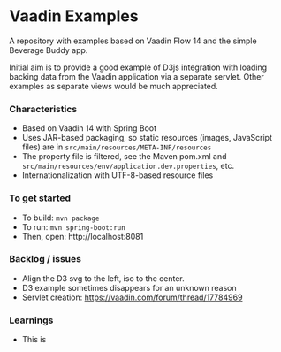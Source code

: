 # Vaadin Examples

A repository with examples based on Vaadin Flow 14 and the simple Beverage Buddy app. 

Initial aim is to provide a good example of D3js integration with loading backing data from the Vaadin application via a separate servlet. Other examples as separate views would be much appreciated.  

### Characteristics
- Based on Vaadin 14 with Spring Boot
- Uses JAR-based packaging, so static resources (images, JavaScript files) are in `src/main/resources/META-INF/resources`
- The property file is filtered, see the Maven pom.xml and `src/main/resources/env/application.dev.properties`, etc.
- Internationalization with UTF-8-based resource files  

### To get started
- To build: `mvn package`
- To run: `mvn spring-boot:run`
- Then, open: http://localhost:8081

### Backlog / issues
- Align the D3 svg to the left, iso to the center.
- D3 example sometimes disappears for an unknown reason
- Servlet creation: https://vaadin.com/forum/thread/17784969

### Learnings
- This is 